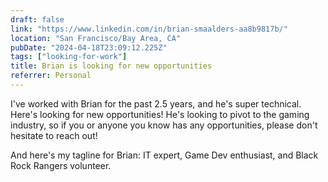 ```yaml
---
draft: false
link: "https://www.linkedin.com/in/brian-smaalders-aa8b9817b/"
location: "San Francisco/Bay Area, CA"
pubDate: "2024-04-18T23:09:12.225Z"
tags: ["looking-for-work"]
title: Brian is looking for new opportunities
referrer: Personal
---
```


I've worked with Brian for the past 2.5 years, and he's super technical. Here's looking for new opportunities! He's looking to pivot to the gaming industry, so if you or anyone you know has any opportunities, please don't hesitate to reach out!

And here's my tagline for Brian: IT expert, Game Dev enthusiast, and Black Rock Rangers volunteer.

